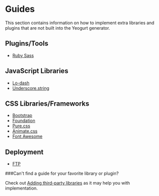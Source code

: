 # Guides
This section contains information on how to implement extra libraries and plugins that are not built into the Yeogurt generator.

## Plugins/Tools
- [Ruby Sass](ruby-sass.md)

## JavaScript Libraries
- [Lo-dash](lodash.md)
- [Underscore.string](underscore-string.md)

## CSS Libraries/Frameworks
- [Bootstrap](bootstrap.md)
- [Foundation](foundation.md)
- [Pure.css](pure-css.md)
- [Animate.css](animate-css.md)
- [Font Awesome](font-awesome.md)

## Deployment
- [FTP](ftp.md)

###Can't find a guide for your favorite library or plugin?

Check out [Adding third-party libraries](https://github.com/larsonjj/generator-yeogurt#adding-third-party-libraries) as it may help you with implementation.
